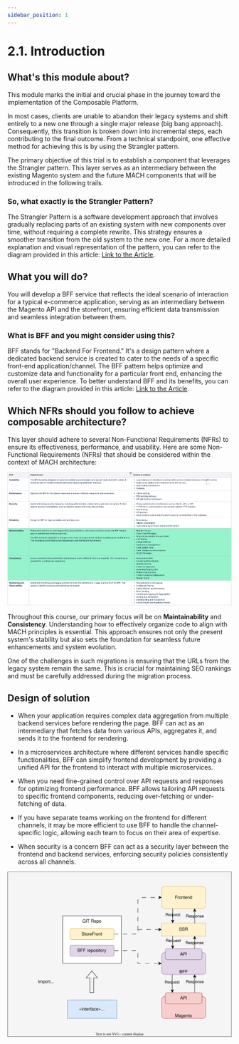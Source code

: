 ```yaml
---
sidebar_position: 1
---
```


# 2.1. Introduction

## What's this module about?

This module marks the initial and crucial phase in the journey toward the implementation of the Composable Platform.

In most cases, clients are unable to abandon their legacy systems and shift entirely to a new one through a single major release (big bang approach). Consequently, this transition is broken down into incremental steps, each contributing to the final outcome. From a technical standpoint, one effective method for achieving this is by using the Strangler pattern.

The primary objective of this trial is to establish a component that leverages the Strangler pattern. This layer serves as an intermediary between the existing Magento system and the future MACH components that will be introduced in the following trails.

### So, what exactly is the Strangler Pattern?

The Strangler Pattern is a software development approach that involves gradually replacing parts of an existing system with new components over time, without requiring a complete rewrite. This strategy ensures a smoother transition from the old system to the new one. For a more detailed explanation and visual representation of the pattern, you can refer to the diagram provided in this article: [Link to the Article](https://learn.microsoft.com/en-us/azure/architecture/patterns/strangler-fig).


## What you will do?

You will develop a BFF service that reflects the ideal scenario of interaction for a typical e-commerce application, serving as an intermediary between the Magento API and the storefront, ensuring efficient data transmission and seamless integration between them.

### What is BFF and you might consider using this?

BFF stands for "Backend For Frontend." It's a design pattern where a dedicated backend service is created to cater to the needs of a specific front-end application/channel. The BFF pattern helps optimize and customize data and functionality for a particular front end, enhancing the overall user experience. To better understand BFF and its benefits, you can refer to the diagram provided in this article: [Link to the Article](https://learn.microsoft.com/en-us/azure/architecture/patterns/backends-for-frontends).


## Which NFRs should you follow to achieve composable architecture?

This layer should adhere to several Non-Functional Requirements (NFRs) to ensure its effectiveness, performance, and usability. Here are some Non-Functional Requirements (NFRs) that should be considered within the context of MACH architecture:

![bff-nfrs.png](assets/bff-nfrs.png)

Throughout this course, our primary focus will be on **Maintainability** and **Consistency**. Understanding how to effectively organize code to align with MACH principles is essential. This approach ensures not only the present system's stability but also sets the foundation for seamless future enhancements and system evolution.

One of the challenges in such migrations is ensuring that the URLs from the legacy system remain the same. This is crucial for maintaining SEO rankings and must be carefully addressed during the migration process.


## Design of solution

+ When your application requires complex data aggregation from multiple backend services before rendering the page. BFF can act as an intermediary that fetches data from various APIs, aggregates it, and sends it to the frontend for rendering.
+ In a microservices architecture where different services handle specific functionalities, BFF can simplify frontend development by providing a unified API for the frontend to interact with multiple microservices.
+ When you need fine-grained control over API requests and responses for optimizing frontend performance. BFF allows tailoring API requests to specific frontend components, reducing over-fetching or under-fetching of data.

+ If you have separate teams working on the frontend for different channels, it may be more efficient to use BFF to handle the channel-specific logic, allowing each team to focus on their area of expertise.

+ When security is a concern BFF can act as a security layer between the frontend and backend services, enforcing security policies consistently across all channels.

![architecture.png](assets/architecture.svg)
